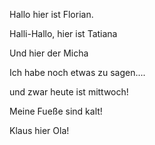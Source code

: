 Hallo hier ist Florian.

Halli-Hallo, hier ist Tatiana

Und hier der Micha

Ich habe noch etwas zu sagen....

und zwar heute ist mittwoch!


Meine Fueße sind kalt!


Klaus hier Ola!